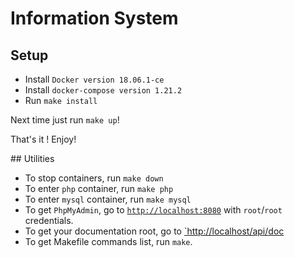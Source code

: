 # Information System

## Setup
- Install `Docker version 18.06.1-ce`
- Install `docker-compose version 1.21.2`
- Run `make install`

Next time just run `make up`!

That's it ! Enjoy!

## Utilities
- To stop containers, run `make down`
- To enter `php` container, run `make php`
- To enter `mysql` container, run `make mysql`
- To get `PhpMyAdmin`, go to  [`http://localhost:8080`](http://localhost:8080) with `root`/`root` credentials.
- To get your documentation root, go to [`http://localhost/api/doc](http://localhost/api/doc)
- To get Makefile commands list, run `make`.
